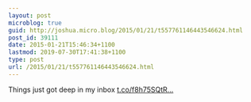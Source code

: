 ```yaml
---
layout: post
microblog: true
guid: http://joshua.micro.blog/2015/01/21/t557761146443546624.html
post_id: 39111
date: 2015-01-21T15:46:34+1100
lastmod: 2019-07-30T17:41:38+1100
type: post
url: /2015/01/21/t557761146443546624.html
---
```

Things just got deep in my inbox [t.co/f8h75SQtR...](http://t.co/f8h75SQtRI)
